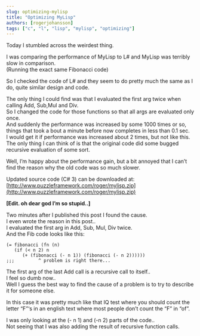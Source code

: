 ```yaml
---
slug: optimizing-mylisp
title: "Optimizing MyLisp"
authors: [rogerjohansson]
tags: ["c", "l", "lisp", "mylisp", "optimizing"]
---
```

Today I stumbled across the weirdest thing.

<!-- truncate -->

I was comparing the performance of MyLisp to L# and MyLisp was terribly slow in comparison.  
(Running the exact same Fibonacci code)

So I checked the code of L# and they seem to do pretty much the same as I do, quite similar design and code.

The only thing I could find was that I evaluated the first arg twice when calling Add, Sub,Mul and Div.  
So I changed the code for those functions so that all args are evaluated only once.  
And suddenly the performance was increased by some 1000 times or so, things that took a bout a minute before now completes in less than 0.1 sec.  
I would get it if performance was increased about 2 times, but not like this.  
The only thing I can think of is that the original code did some bugged recursive evaluation of some sort.

Well, I’m happy about the performance gain, but a bit annoyed that I can’t find the reason why the old code was so much slower.

Updated source code (C# 3) can be downloaded at:  
[http://www.puzzleframework.com/roger/mylisp.zip](http://www.puzzleframework.com/roger/mylisp.zip)

**\[Edit. oh dear god I’m so stupid..\]**

Two minutes after I published this post I found the cause.  
I even wrote the reason in this post..  
I evaluated the first arg in Add, Sub, Mul, Div twice.  
And the Fib code looks like this:

    (= fibonacci (fn (n) 
       (if (< n 2) n 
          (+ (fibonacci (- n 1)) (fibonacci (- n 2)))))) 
    ;;;         ^ problem is right there...

The first arg of the last Add call is a recursive call to itself..  
I feel so dumb now..  
Well I guess the best way to find the cause of a problem is to try to describe it for someone else. 

In this case it was pretty much like that IQ test where you should count the letter “F”‘s in an english text where most people don’t count the “F” in “of”.

I was only looking at the (- n 1) and (-n 2) parts of the code..  
Not seeing that I was also adding the result of recursive function calls.
